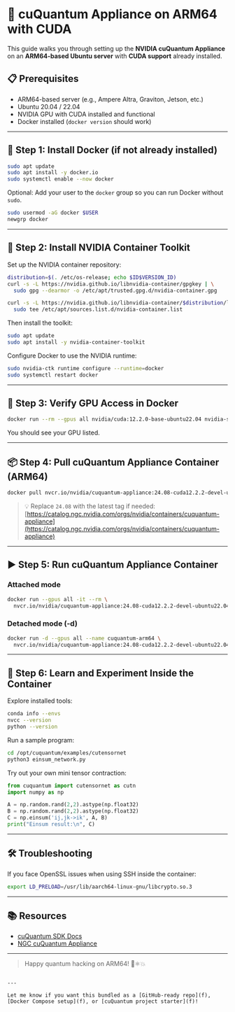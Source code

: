 # 🚀 cuQuantum Appliance on ARM64 with CUDA

This guide walks you through setting up the **NVIDIA cuQuantum Appliance** on an **ARM64-based Ubuntu server** with **CUDA support** already installed.

## 📋 Prerequisites

- ARM64-based server (e.g., Ampere Altra, Graviton, Jetson, etc.)
- Ubuntu 20.04 / 22.04
- NVIDIA GPU with CUDA installed and functional
- Docker installed (`docker version` should work)

---

## 🐳 Step 1: Install Docker (if not already installed)

```bash
sudo apt update
sudo apt install -y docker.io
sudo systemctl enable --now docker
````

Optional: Add your user to the `docker` group so you can run Docker without `sudo`.

```bash
sudo usermod -aG docker $USER
newgrp docker
```

---

## 🧰 Step 2: Install NVIDIA Container Toolkit

Set up the NVIDIA container repository:

```bash
distribution=$(. /etc/os-release; echo $ID$VERSION_ID)
curl -s -L https://nvidia.github.io/libnvidia-container/gpgkey | \
  sudo gpg --dearmor -o /etc/apt/trusted.gpg.d/nvidia-container.gpg

curl -s -L https://nvidia.github.io/libnvidia-container/$distribution/libnvidia-container.list | \
  sudo tee /etc/apt/sources.list.d/nvidia-container.list
```

Then install the toolkit:

```bash
sudo apt update
sudo apt install -y nvidia-container-toolkit
```

Configure Docker to use the NVIDIA runtime:

```bash
sudo nvidia-ctk runtime configure --runtime=docker
sudo systemctl restart docker
```

---

## 🧪 Step 3: Verify GPU Access in Docker

```bash
docker run --rm --gpus all nvidia/cuda:12.2.0-base-ubuntu22.04 nvidia-smi
```

You should see your GPU listed.

---

## 📦 Step 4: Pull cuQuantum Appliance Container (ARM64)

```bash
docker pull nvcr.io/nvidia/cuquantum-appliance:24.08-cuda12.2.2-devel-ubuntu22.04-arm64
```

> 💡 Replace `24.08` with the latest tag if needed: [https://catalog.ngc.nvidia.com/orgs/nvidia/containers/cuquantum-appliance](https://catalog.ngc.nvidia.com/orgs/nvidia/containers/cuquantum-appliance)

---

## ▶️ Step 5: Run cuQuantum Appliance Container

### Attached mode
```bash
docker run --gpus all -it --rm \
  nvcr.io/nvidia/cuquantum-appliance:24.08-cuda12.2.2-devel-ubuntu22.04-arm64
```

### Detached mode (-d)
```bash
docker run -d --gpus all --name cuquantum-arm64 \
  nvcr.io/nvidia/cuquantum-appliance:24.08-cuda12.2.2-devel-ubuntu22.04-arm64 sleep infinity

```

---

## 🧠 Step 6: Learn and Experiment Inside the Container

Explore installed tools:

```bash
conda info --envs
nvcc --version
python --version
```

Run a sample program:

```bash
cd /opt/cuquantum/examples/cutensornet
python3 einsum_network.py
```

Try out your own mini tensor contraction:

```python
from cuquantum import cutensornet as cutn
import numpy as np

A = np.random.rand(2,2).astype(np.float32)
B = np.random.rand(2,2).astype(np.float32)
C = np.einsum('ij,jk->ik', A, B)
print("Einsum result:\n", C)
```

---

## 🛠 Troubleshooting

If you face OpenSSL issues when using SSH inside the container:

```bash
export LD_PRELOAD=/usr/lib/aarch64-linux-gnu/libcrypto.so.3
```

---

## 📚 Resources

* [cuQuantum SDK Docs](https://docs.nvidia.com/cuda/cuquantum/index.html)
* [NGC cuQuantum Appliance](https://catalog.ngc.nvidia.com/orgs/nvidia/containers/cuquantum-appliance)

---

> Happy quantum hacking on ARM64! 🧪⚛️💥

```

---

Let me know if you want this bundled as a [GitHub-ready repo](f), [Docker Compose setup](f), or [cuQuantum project starter](f)!
```

